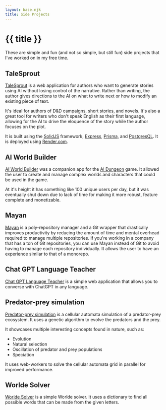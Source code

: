 ```yaml
---
layout: base.njk
title: Side Projects
---
```


# {{ title }}

These are simple and fun (and not so simple, but still fun) side projects that I've worked on in my free time.

## TaleSprout

[TaleSprout](https://www.talesprout.com/) is a web application for authors who want to generate stories using AI without losing control of the narrative. Rather than writing, the author gives directions to the AI on what to write next or how to modify an existing piece of text.

It's ideal for authors of D&D campaigns, short stories, and novels. It's also a great tool for writers who don't speak English as their first language, allowing for the AI to drive the eloquence of the story while the author focuses on the plot.

It is built using the [SolidJS](https://www.solidjs.com/) framework, [Express](https://expressjs.com/), [Prisma](https://www.prisma.io/), and [PostgresQL](https://www.postgresql.org/). It is deployed using [Render.com](https://render.com/).

## AI World Builder

[AI World Builder](https://github.com/kvintessents/aid-world-builder) was a companion app for the [AI Dungeon](https://www.aidungeon.com/) game. It allowed the user to create and manage complex worlds and characters that could be used in the game.

At it's height it has something like 100 unique users per day, but it was eventually shut down due to lack of time for making it more robust, feature complete and monetizable.

## Mayan

[Mayan](https://github.com/amiran-gorgazjan/mayan) is a poly-repository manager and a Git wrapper that drastically improves productivity by reducing the amount of time and mental overhead required to manage multiple repositories. If you're working in a company that has a ton of Git repositories, you can use Mayan instead of Git to avoid having to manage each repository individually. It allows the user to have an experience similar to that of a monorepo.

## Chat GPT Language Teacher

[Chat GPT Language Teacher](https://github.com/amiran-gorgazjan/chatgpt-language-teacher) is a simple web application that allows you to converse with ChatGPT in any language.

## Predator-prey simulation

[Predator-prey simulation](/sideprojects/predator-prey/) is a cellular automata simulation of a predator-prey ecosystem. It uses a genetic algorithm to evolve the predators and the prey.

It showcases multiple interesting concepts found in nature, such as:
* Evolution
* Natural selection
* Oscillation of predator and prey populations
* Speciation

It uses web-workers to solve the cellular automata grid in parallel for improved performance.

## Worlde Solver

[Worlde Solver](https://github.com/amiran-gorgazjan/wordle-solver) is a simple Worlde solver. It uses a dictionary to find all possible words that can be made from the given letters.